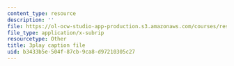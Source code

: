 ```yaml
---
content_type: resource
description: ''
file: https://ol-ocw-studio-app-production.s3.amazonaws.com/courses/res-6-007-signals-and-systems-spring-2011/b3433b5e504f87cb9ca8d97210305c27_Q7aZNgY18b4.srt
file_type: application/x-subrip
resourcetype: Other
title: 3play caption file
uid: b3433b5e-504f-87cb-9ca8-d97210305c27
---
```

